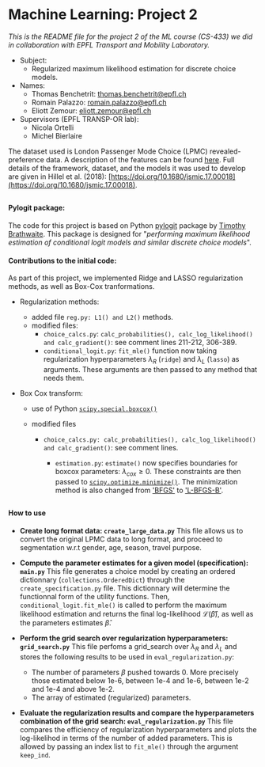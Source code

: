 ﻿# Machine Learning: Project 2

_This is the README file for the project 2 of the ML course (CS-433) we did in collaboration with EPFL Transport and Mobility Laboratory._
* Subject:
	* Regularized maximum likelihood estimation for discrete choice models.
* Names:
	* Thomas Benchetrit: <thomas.benchetrit@epfl.ch>
	* Romain Palazzo: <romain.palazzo@epfl.ch>
	* Eliott Zemour: <eliott.zemour@epfl.ch>
* Supervisors (EPFL TRANSP-OR lab):
	* Nicola Ortelli 
	* Michel Bierlaire

The dataset used is London Passenger Mode Choice (LPMC) revealed-preference data. A description of the features can be found [here](https://transp-or.epfl.ch/documents/technicalReports/CS_LPMC.pdf).
Full details of the framework, dataset, and the models it was used to develop are given in Hillel et al. (2018): [https://doi.org/10.1680/jsmic.17.00018](https://doi.org/10.1680/jsmic.17.00018).

##
#### Pylogit package:
The code for this project is based on Python [pylogit](https://github.com/timothyb0912/pylogit) package by [Timothy Brathwaite](https://github.com/timothyb0912).
This package is designed for "_performing maximum likelihood estimation of conditional logit models and similar discrete choice models_".

#### Contributions to the initial code:
As part of this project, we implemented Ridge and LASSO regularization methods, as well as Box-Cox tranformations.

* Regularization methods:
	* added file `reg.py: L1() and L2()` methods.
	* modified files:
		* `choice_calcs.py`: `calc_probabilities(), calc_log_likelihood() and calc_gradient()`: see  comment lines 211-212, 306-389.
		* `conditional_logit.py`: `fit_mle()` function now taking regularization hyperparameters $\lambda_R$ (`ridge`) and $\lambda_L$ (`lasso`) as arguments. These arguments are then passed to any method that needs them.
* Box Cox transform:
	
	* use of Python [`scipy.special.boxcox()`](https://docs.scipy.org/doc/scipy/reference/generated/scipy.special.boxcox.html)
  * modified files

       * `choice_calcs.py: calc_probabilities(), calc_log_likelihood() and calc_gradient()`: see comment lines.

        	* `estimation.py`: `estimate()` now specifies boundaries for boxcox parameters: $\lambda_{cox} \geq 0$. These constraints are then passed to [`scipy.optimize.minimize()`](https://docs.scipy.org/doc/scipy/reference/generated/scipy.optimize.minimize.html). The minimization method is also changed from ['BFGS'](https://docs.scipy.org/doc/scipy/reference/optimize.minimize-bfgs.html#optimize-minimize-bfgs) to ['L-BFGS-B'](https://docs.scipy.org/doc/scipy/reference/optimize.minimize-lbfgsb.html#optimize-minimize-lbfgsb).

##
#### How to use
* __Create long format data: `create_large_data.py`__
This file allows us to convert the original LPMC data to long format, and proceed to segmentation w.r.t gender, age, season, travel purpose.

* __Compute the parameter estimates for a given model (specification): `main.py`__
This file generates a choice model by creating an ordered dictionnary (`collections.OrderedDict`) through the `create_specification.py` file. This dictionnary will determine the functionnal form of the utility functions. Then,  `conditional_logit.fit_mle()` is called to perform the maximum likelihood estimation and returns the final log-likelihood $\mathcal{L}(\hat{\beta})$, as well as the parameters estimates $\hat{\beta}$.

* __Perform the grid search over regularization hyperparameters: `grid_search.py`__
This file perfoms a grid_search over $\lambda_R$ and $\lambda_L$ and stores the following results to be used in  `eval_regularization.py`:
	* The number of parameters $\beta$ pushed towards 0. More precisely those estimated below 1e-6, between 1e-4 and 1e-6, between 1e-2 and 1e-4 and above 1e-2. 
	* The array of estimated (regularized) parameters.

* __Evaluate the regularization results and compare the hyperparameters combination of the grid search: `eval_regularization.py`__
This file compares the efficiency of regularization hyperparameters and plots the log-likelihod in terms of the number of added parameters. This is allowed by passing an index list to `fit_mle()` through the argument `keep_ind`.



